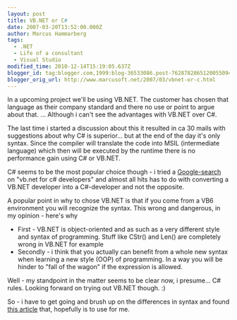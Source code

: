 ```yaml
---
layout: post
title: VB.NET or C#
date: 2007-03-20T13:52:00.000Z
author: Marcus Hammarberg
tags:
  - .NET
  - Life of a consultant
  - Visual Studio
modified_time: 2010-12-14T15:19:05.637Z
blogger_id: tag:blogger.com,1999:blog-36533086.post-7628782865120055094
blogger_orig_url: http://www.marcusoft.net/2007/03/vbnet-or-c.html
---
```


In a upcoming project we'll be using VB.NET. The customer has chosen
that language as their company standard and there no use or point to
argue about that. ... Although i can't see the advantages with VB.NET
over C#.

The last time i started a discussion about this it resulted in ca 30
mails with suggestions about why C# is superior... but at the end of the
day it's only syntax. Since the compiler will translate the code into
MSIL (intermediate language) which then will be executed by the runtime
there is no performance gain using C# or VB.NET.

C# seems to be the most popular choice though - i tried a
[Google-search](http://www.google.se/search?hl=sv&q=vb.net+for+c%23+developers&meta=)
on "vb.net for c# developers" and almost all hits has to do with
converting a VB.NET developer into a C#-developer and not the
opposite.

A popular point in why to chose VB.NET is that if you come from a VB6
environment you will recognize the syntax. This wrong and dangerous, in
my opinion - here's why

-   First - VB.NET is object-oriented and as such as a very different
    style and syntax of programming. Stuff like CStr() and Len() are
    completely wrong in VB.NET for example
-   Secondly - i think that you actually can benefit from a whole new
    syntax when learning a new style (OOP) of programming. In a way you
    will be hinder to "fall of the wagon" if the expression is allowed.


Well - my standpoint in the matter seems to be clear now, i presume...
C# rules. Looking forward on trying out VB.NET though. :)

So - i have to get going and brush up on the differences in syntax and
found [this
article](http://www.4guysfromrolla.com/webtech/012702-1.shtml) that,
hopefully is to use for me.
